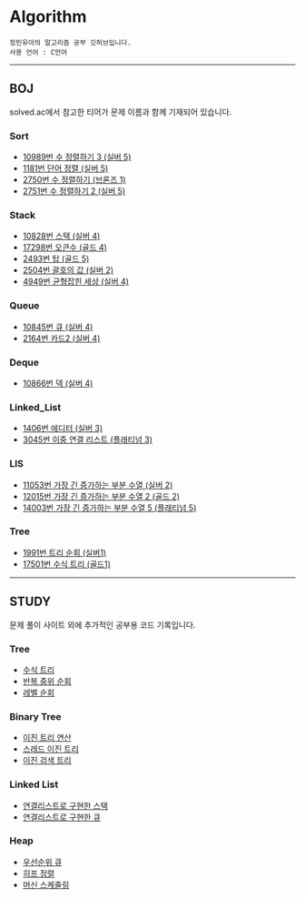 # Algorithm
```
정민유아의 알고리즘 공부 깃허브입니다.
사용 언어 : C언어
```
***
## BOJ
solved.ac에서 참고한 티어가 문제 이름과 함께 기재되어 있습니다.

### Sort
+ [10989번 수 정렬하기 3 (실버 5)](./BOJ_algorithm_study/Sort/BOJ_10989/BOJ_10989.c)
+ [1181번 단어 정렬 (실버 5)](./BOJ_algorithm_study/Sort/BOJ_1181/BOJ_1181.c)
+ [2750번 수 정렬하기 (브론즈 1)](./BOJ_algorithm_study/Sort/BOJ_2750/BOJ_2750.c)
+ [2751번 수 정렬하기 2 (실버 5)](./BOJ_algorithm_study/Sort/BOJ_2751/BOJ_2751.c)

### Stack
+ [10828번 스택 (실버 4)](./BOJ_algorithm_study/Stack/BOJ_10828/BOJ_10828.c)
+ [17298번 오큰수 (골드 4)](./BOJ_algorithm_study/Stack/BOJ_17298/BOJ_17298.c)
+ [2493번 탑 (골드 5)](./BOJ_algorithm_study/Stack/BOJ_2493/BOJ_2493.c)
+ [2504번 괄호의 값 (실버 2)](./BOJ_algorithm_study/Stack/BOJ_2504/BOJ_2504.c)
+ [4949번 균형잡힌 세상 (실버 4)](./BOJ_algorithm_study/Stack/BOJ_4949/BOJ_4949.c)

### Queue 
+ [10845번 큐 (실버 4)](./BOJ_algorithm_study/Queue/BOJ_10845/BOJ_10845.c)
+ [2164번 카드2 (실버 4)](./BOJ_algorithm_study/Queue/BOJ_2164/BOJ_2164.c)

### Deque
+ [10866번 덱 (실버 4)](./BOJ_algorithm_study/Deque/BOJ_10866/BOJ_10866.c)

### Linked_List
+ [1406번 에디터 (실버 3)](./BOJ_algorithm_study/Linked_List/BOJ_1406/BOJ_1406.c)
+ [3045번 이중 연결 리스트 (플래티넘 3)](./BOJ_algorithm_study/Linked_List/BOJ_3045/BOJ_3045.c)

### LIS 
+ [11053번 가장 긴 증가하는 부분 수열 (실버 2)](./BOJ_algorithm_study/LIS/BOJ_11053/BOJ_11053.c)
+ [12015번 가장 긴 증가하는 부분 수열 2 (골드 2)](./BOJ_algorithm_study/LIS/BOJ_12015/BOJ_12015.c)
+ [14003번 가장 긴 증가하는 부분 수열 5 (플래티넘 5)](./BOJ_algorithm_study/LIS/BOJ_14003/BOJ_14003.c)

### Tree
+ [1991번 트리 순회 (실버1)](./BOJ_algorithm_study/Tree/BOJ_1991/BOJ_1991.c)
+ [17501번 수식 트리 (골드1)](./BOJ_algorithm_study/Tree/BOJ_17501/BOJ_17501.c)

***
## STUDY
문제 풀이 사이트 외에 추가적인 공부용 코드 기록입니다.

### Tree
+ [수식 트리](./study/tree_evaluate/evaluate.c)
+ [반복 중위 순회](./study/tree_inorder_iter/inorder_iter.c)
+ [레벨 순회](./study/tree_level_order/level_order.c)

### Binary Tree
+ [이진 트리 연산](./study/tree_op_function/op_function.c)
+ [스레드 이진 트리](./study/tree_threaded_binary/threaded_binary_tree.c)
+ [이진 검색 트리](./study/tree_binary_search_tree/binary_search_tree.c)

### Linked List
+ [연결리스트로 구현한 스택](./study/Linked_list_stack/linked_list_stack.c)
+ [연결리스트로 구현한 큐](./study/Linked_list_queue/linked_list_queue.c)

### Heap
+ [우선순위 큐](./study/heap/heap.c)
+ [히프 정렬](./study/heap_sort/heap_sort.c)
+ [머신 스케줄링](./study/heap_machine_schedling/machine_schedling.c)